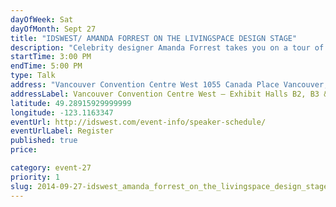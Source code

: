 ```yaml
---
dayOfWeek: Sat
dayOfMonth: Sept 27
title: "IDSWEST/ AMANDA FORREST ON THE LIVINGSPACE DESIGN STAGE"
description: "Celebrity designer Amanda Forrest takes you on a tour of her recent travels to some of the most historical, inspirational and personality-filled cities in the south. Learn how to incorporate southern hospitality and charm into your home to create warm, inviting, and luxurious rooms that feel like they were curated over time."
startTime: 3:00 PM
endTime: 5:00 PM
type: Talk
address: "Vancouver Convention Centre West 1055 Canada Place Vancouver, BC"
addressLabel: Vancouver Convention Centre West – Exhibit Halls B2, B3 & C
latitude: 49.28915929999999
longitude: -123.1163347
eventUrl: http://idswest.com/event-info/speaker-schedule/
eventUrlLabel: Register
published: true
price: 

category: event-27
priority: 1
slug: 2014-09-27-idswest_amanda_forrest_on_the_livingspace_design_stage
---
```

